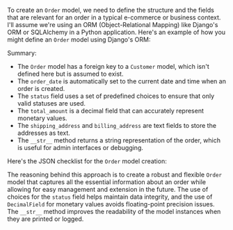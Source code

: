 To create an `Order` model, we need to define the structure and the fields that are relevant for an order in a typical e-commerce or business context. I'll assume we're using an ORM (Object-Relational Mapping) like Django's ORM or SQLAlchemy in a Python application. Here's an example of how you might define an `Order` model using Django's ORM:


Summary:
- The `Order` model has a foreign key to a `Customer` model, which isn't defined here but is assumed to exist.
- The `order_date` is automatically set to the current date and time when an order is created.
- The `status` field uses a set of predefined choices to ensure that only valid statuses are used.
- The `total_amount` is a decimal field that can accurately represent monetary values.
- The `shipping_address` and `billing_address` are text fields to store the addresses as text.
- The `__str__` method returns a string representation of the order, which is useful for admin interfaces or debugging.

Here's the JSON checklist for the `Order` model creation:


The reasoning behind this approach is to create a robust and flexible `Order` model that captures all the essential information about an order while allowing for easy management and extension in the future. The use of choices for the `status` field helps maintain data integrity, and the use of `DecimalField` for monetary values avoids floating-point precision issues. The `__str__` method improves the readability of the model instances when they are printed or logged.